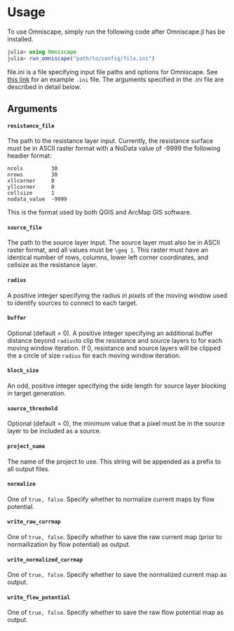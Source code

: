 # Usage

To use Omniscape, simply run the following code after Omniscape.jl has be installed.

```julia
julia> using Omniscape
julia> run_omniscape("path/to/config/file.ini")
```

file.ini is a file specifying input file paths and options for Omniscape. See [this link](https://github.com/Circuitscape/Omniscape.jl/blob/master/test/input/config.ini) for an example `.ini` file. The arguments specified in the .ini file are described in detail below.

## Arguments

#### `resistance_file`
The path to the resistance layer input. Currently, the resistance surface must be in ASCII raster format with a NoData value of -9999 the following headier format:
```
ncols         30
nrows         30
xllcorner     0
yllcorner     0
cellsize      1
nodata_value  -9999
``` 
This is the format used by both QGIS and ArcMap GIS software.

#### `source_file`
The path to the source layer input. The source layer must also be in ASCII raster format, and all values must be ``\geq 1``. This raster must have an identical number of rows, columns, lower left corner coordinates, and cellsize as the resistance layer.

#### `radius`
A positive integer specifying the radius *in pixels* of the moving window used to identify sources to connect to each target.

#### `buffer`
Optional (default = 0). A positive integer specifying an additional buffer distance beyond `radius`to clip the resistance and source layers to for each moving window iteration. If 0, resistance and source layers will be clipped the a circle of size `radius` for each moving window iteration.

#### `block_size`
An odd, positive integer specifying the side length for source layer blocking in target generation.

#### `source_threshold`
Optional (default = 0), the minimum value that a pixel must be in the source layer to be included as a source.

#### `project_name`
The name of the project to use. This string will be appended as a prefix to all output files.

#### `normalize`
One of `true, false`. Specify whether to normalize current maps by flow potential.

#### `write_raw_currmap`
One of `true, false`. Specify whether to save the raw current map (prior to normailization by flow potential) as output.

#### `write_normalized_currmap`
One of `true, false`. Specify whether to save the normalized current map as output.

#### `write_flow_potential`
One of `true, false`. Specify whether to save the raw flow potential map as output.